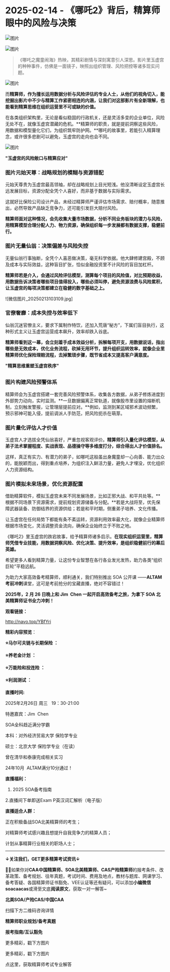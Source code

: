 # 2025-02-14 - 《哪吒2》背后，精算师眼中的风险与决策

![图片](https://mmbiz.qpic.cn/mmbiz_jpg/mK3FpI9af4kg4PH3You8v1p2s4zAl35ZxNnxg0MdNmVTvH2IJcatox7FnBcNAnYE4JN8ZPBDeK1yLvRwqaptmA/640?wx_fmt=jpeg&wxfrom=5&wx_lazy=1&wx_co=1&tp=webp)

![图片](https://mmbiz.qpic.cn/sz_mmbiz_gif/mK3FpI9af4nSfVwvozd64cQ7rcicg9NY7aDpmlQHeubb1vZMYf0AYBKd0R4BYEutuL8zyMe4NKXjT1d6SMzlM4g/640?wx_fmt=gif&from=appmsg&wxfrom=5&wx_lazy=1&wx_co=1&tp=webp)

> 《哪吒之魔童闹海》热映，其精彩剧情与深刻寓意引人深思。影片里玉虚宫的种种事件，仿佛是一面镜子，映照出组织管理、风险把控等诸多现实问题。

![图片](https://mmbiz.qpic.cn/sz_mmbiz_jpg/mK3FpI9af4kbDEttfNquR9WdABpRTtgMnwxZ13ibGY3LNRYc46IK8fLjjxibA6lvPWjH3iaIF7yVhZP5kjqJEI2PQ/640?wx_fmt=jpeg&from=appmsg&tp=webp&wxfrom=5&wx_lazy=1)

而**精算师，作为擅长运用数据分析与风险评估的专业人士，从他们的视角切入，能挖掘出影片中不少与精算工作紧密相连的内涵，让我们对这部影片有全新理解，也能看到精算思维在组织运营里不可或缺的价值。**

在各类组织架构里，无论是看似稳固的行政机关，还是灵活多变的企业单位，风险无处不在，就像玉虚宫潜藏的危机。**精算师的职责，就是提前洞察这些风险，用数据和模型量化它们，为组织筑牢防护网。**哪吒的故事里，若能引入精算理念，或许很多悲剧可以避免，玉虚宫的走向也会不同。

![图片](https://mmbiz.qpic.cn/sz_mmbiz_png/mK3FpI9af4kbDEttfNquR9WdABpRTtgMNexXlNKYu2OsSsEhJXXUcSxj9ASwHHOyN05VUTPal71iagibxuL6FPtg/640?wx_fmt=png&from=appmsg&tp=webp&wxfrom=5&wx_lazy=1)

**"玉虚宫的风险敞口与精算应对"**

### 图片**元始天尊：战略规划的模糊与资源错配**

元始天尊贵为玉虚宫最高领袖，却在战略规划上目光短浅。他没清晰设定玉虚宫长远发展目标，资源分配全凭个人喜好，而非基于数据与实际需求。

这就好比保险公司设计产品，未经过精算师严谨评估市场需求、赔付概率，随意推出，必然导致产品缺乏竞争力，还可能引发巨大赔付风险。

**精算师面对这种情况，会先收集大量市场数据，分析不同业务板块的潜力与风险，用精算模型合理分配人力、物力资源，确保组织每一步发展都有数据支撑，稳健前行。**

### 图片**无量仙翁：决策偏差与风险失控**

无量仙翁行事独断，全凭个人喜恶做决策，毫无科学依据。他大肆修建宫殿，不顾及成本与实际效益，这种盲目扩张，恰似金融投资里不计风险的盲目加杠杆。

**精算师若是介入，会通过风险评估模型，测算每个项目的风险值，对比预期收益，用数据告诉决策者哪些项目值得投入，哪些必须叫停，避免资源浪费与风险累积，让玉虚宫的每项决策都建立在稳健的数字基础之上。**

![微信图片_20250213103109.jpg]

### **官僚奢靡：成本失控与效率低下**

仙翁沉迷官僚主义，要求下属制作特饮，还加入荒唐“秘方”，下属们盲目执行，这种形式主义让玉虚宫运营成本飙升，效率却跌入谷底。

**精算师看到这一幕，会立刻着手成本效益分析，拆解每项开支，用数据说话，指出哪些是无效成本，优化业务流程，砍掉无用环节，提升组织运转效率，就像企业里精算师优化保险理赔流程，去掉繁琐步骤，既节省成本又提高客户满意度。**


**"精算思维重塑玉虚宫秩序"**

## 

### 图片**构建风险预警体系**

精算师会为玉虚宫搭建一套完善风险预警体系，收集各方数据，从弟子修炼进度到外部势力动向，实时监测。**一旦数据偏离正常轨道，就像股市里设置的熔断机制，立刻触发警报，让管理层提前应对。**例如，监测到某区域邪术波动频繁，预示邪神可能入侵，提前调派人手防范，把风险扼杀在萌芽。

### 图片**量化评估人才价值**

玉虚宫人才选拔全凭仙翁喜好，严重忽视客观评价。**精算师引入量化评估模型，从弟子法术掌握程度、实战表现、品德操守等多维度打分，综合得出人才价值排名。**

这样，真正有实力、有潜力的弟子，如哪吒这般虽出身魔童却一心向善、能力出众的，能脱颖而出，得到重点培养，为组织注入鲜活力量，避免人才埋没，优化组织人力资源结构。

### 图片**模拟未来场景，优化资源配置**

借助精算软件，模拟玉虚宫未来不同发展场景，比如正邪大战、和平共处等。**根据不同场景下资源需求，提前规划资源储备与分配。**若是大战将至，优先保障武器装备、防御结界的资源供给；若是和平时期，侧重弟子培养、文化传播。

让玉虚宫在任何局势下都能有条不紊运转，资源利用效率最大化，就像企业精算师根据市场变化，灵活调整资金流向，确保企业始终立于不败之地。

《哪吒2》里玉虚宫的跌宕故事，给予精算师诸多启示。**在现实组织运营里，精算师凭借专业技能，用数据洞察风险、优化决策、提升效率，是组织稳健前行的幕后英雄。**

希望更多人看到精算力量，让这份专业智慧在各行各业发光发热，助力各类“组织巨轮”平稳远航。


为助力大家高效备考精算师，顺利通关，我们特别推出 SOA 公开课 ——**ALTAM 考前冲刺**课堂，这可是考前抢分的宝藏直播，绝对不容错过！

**2025年，2 月 26 日晚上和 Jim  Chen 一起开启高效备考之旅，为拿下 SOA 北美精算师证书全力冲刺！**

**观看链接：**

http://navo.top/YBfYri

**精彩内容预览**：

**⭐马尔可夫链与长期保险 ：**

**⭐养老金计划 ：**

**⭐万能险和投连险 ：**

**⭐利润测试 ：**

**直播时间:**

2025年2月26日 周三   19：30-21:00

特邀嘉宾：Jim  Chen

SOA全科趋近满分学霸 

本科：对外经济贸易大学 保险学专业

硕士：北京大学 保险学专业（在读）

曾在清华和泰康完成相关实习

24年10月  ALTAM满分10分通过！

**直播福利：**

1. 2025 SOA备考指南

2.直播间下单即送Exam P英汉词汇解析（电子版）

**直播适合人群：**

正在积极备战SOA北美精算师的考生；

对精算师考试感兴趣且想提升自我竞争力的精算人员；

计划从事精算行业相关的职场人士；

****

**↓关注我们，GET更多精算考试资讯↓**

**💁‍♀️**如果你对**CAA中国精算师、SOA北美精算师、CAS产险精算师**的报考条件、改革政策、备考规划、往年真题，考试时间、费用及地点，教材与题库、网课学习、备考答疑、各国精算师证书豁免、VEE认证等还有疑问，可以添加**小编微信soacaacas**或滑至文底**阅读原文**，获取一对一解答~

**北美SOA/产险CAS/中国CAA**

扫描下方二维码咨询详情


**精算师职业规划/备考真题**

**报考指南/互认豁免**

更多精彩，戳下方图片



更多精彩，戳下方图片


[](http://mp.weixin.qq.com/s?__biz=Mzg5ODgxNDE0NQ==&mid=2247499489&idx=1&sn=28bc71f9486a17b4e2a1e8576252b8af&chksm=c05e674ff729ee59dc54a8f5e5fdeacd3fa24632cb9fea93f694e23708dddce948576251acd3&scene=21#wechat_redirect)

[](https://mp.weixin.qq.com/s?__biz=Mzg5ODgxNDE0NQ==&mid=2247502677&idx=1&sn=cefd4f3389b590c0a600846f1feb99d4&scene=21#wechat_redirect)

[](http://mp.weixin.qq.com/s?__biz=Mzg5ODgxNDE0NQ==&mid=2247499760&idx=1&sn=16dd1f8015b2fdf0d3f5c47ddf2fcace&chksm=c05e665ef729ef4854ae8257ec868b9532dcfb6820e0234ab54e19cc8c68e8eb7ecffbcb5525&scene=21#wechat_redirect)

[](https://mp.weixin.qq.com/s?__biz=Mzg5ODgxNDE0NQ==&mid=2247499760&idx=1&sn=16dd1f8015b2fdf0d3f5c47ddf2fcace&scene=21#wechat_redirect)




点这里，获取精算师考试专业解答